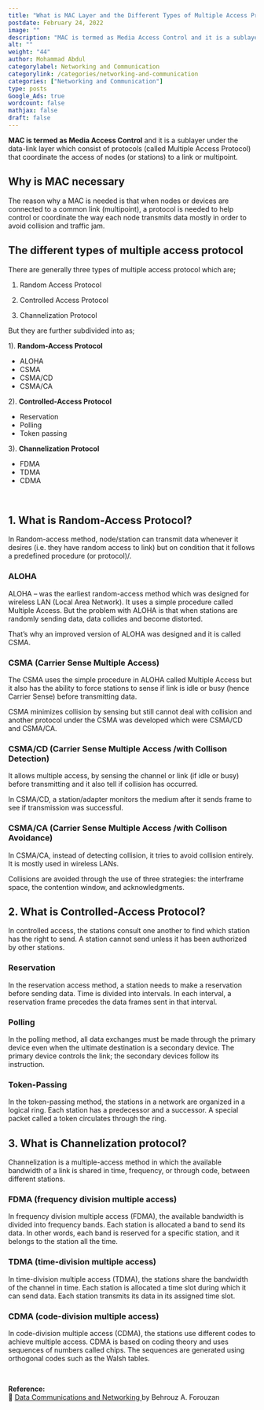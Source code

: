 ```yaml
---
title: "What is MAC Layer and the Different Types of Multiple Access Protocol"
postdate: February 24, 2022
image: ""
description: "MAC is termed as Media Access Control and it is a sublayer under the data-link layer which consist of protocols (called Multiple Access Protocol) that coordinate the access of nodes (or stations) to a link or multipoint"
alt: ""
weight: "44"
author: Mohammad Abdul
categorylabel: Networking and Communication
categorylink: /categories/networking-and-communication
categories: ["Networking and Communication"]
type: posts
Google_Ads: true
wordcount: false
mathjax: false
draft: false
---
```


**MAC is termed as Media Access Control** and it is a sublayer under the data-link layer which consist of protocols (called Multiple Access Protocol) that coordinate the access of nodes (or stations) to a link or multipoint.

## Why is MAC necessary

The reason why a MAC is needed is that when nodes or devices are connected to a common link (multipoint), a protocol is needed to help control or coordinate the way each node transmits data mostly in order to avoid collision and traffic jam.

## The different types of multiple access protocol

There are generally three types of multiple access protocol which are;

1. Random Access Protocol

2. Controlled Access Protocol

3. Channelization Protocol

But they are further subdivided into as;

1). **Random-Access Protocol**

<ul class="ul-in-post">

<li>ALOHA</li>
<li>CSMA</li>
<li>CSMA/CD</li>
<li>CSMA/CA</li>
</ul>

2). **Controlled-Access Protocol**

<ul class="ul-in-post">
   <li>Reservation</li>
   <li>Polling</li>
   <li>Token passing</li>
</ul>

3). **Channelization Protocol**

<ul class="ul-in-post">
   <li>FDMA</li>
   <li>TDMA</li>
   <li>CDMA</li>
</ul>
<br>

## 1. What is Random-Access Protocol?

In Random-access method, node/station can transmit data whenever it desires (i.e. they have random access to link) but on condition that it follows a predefined procedure (or protocol)/.

### ALOHA

ALOHA – was the earliest random-access method which was designed for wireless LAN (Local Area Network). It uses a simple procedure called Multiple Access. But the problem with ALOHA is that when stations are randomly sending data, data collides and become distorted.

That’s why an improved version of ALOHA was designed and it is called CSMA.

### CSMA (Carrier Sense Multiple Access)

The CSMA uses the simple procedure in ALOHA called Multiple Access but it also has the ability to force stations to sense if link is idle or busy (hence Carrier Sense) before transmitting data.

CSMA minimizes collision by sensing but still cannot deal with collision and another protocol under the CSMA was developed which were CSMA/CD and CSMA/CA.

### CSMA/CD (Carrier Sense Multiple Access /with Collison Detection)

It allows multiple access, by sensing the channel or link (if idle or busy) before transmitting and it also tell if collision has occurred.

In CSMA/CD, a station/adapter monitors the medium after it sends frame to see if transmission was successful.

### CSMA/CA (Carrier Sense Multiple Access /with Collison Avoidance)

In CSMA/CA, instead of detecting collision, it tries to avoid collision entirely. It is mostly used in wireless LANs.

Collisions are avoided through the use of three strategies: the interframe space, the contention window, and acknowledgments.

## 2. What is Controlled-Access Protocol?

In controlled access, the stations consult one another to find which station has the right to send. A station cannot send unless it has been authorized by other stations.

### Reservation

In the reservation access method, a station needs to make a reservation before sending data. Time is divided into intervals. In each interval, a reservation frame precedes the data frames sent in that interval.

### Polling

In the polling method, all data exchanges must be made through the primary device even when the ultimate destination is a secondary device. The primary device controls the link; the secondary devices follow its instruction.

### Token-Passing

In the token-passing method, the stations in a network are organized in a logical ring. Each station has a predecessor and a successor. A special packet called a token circulates through the ring.

## 3. What is Channelization protocol?

Channelization is a multiple-access method in which the available bandwidth of a link is shared in time, frequency, or through code, between different stations.

### FDMA (frequency division multiple access)

In frequency division multiple access (FDMA), the available bandwidth is divided into frequency bands. Each station is allocated a band to send its data. In other words, each band is reserved for a specific station, and it belongs to the station all the time.

### TDMA (time-division multiple access)

In time-division multiple access (TDMA), the stations share the bandwidth of the channel in time. Each station is allocated a time slot during which it can send data. Each station transmits its data in its assigned time slot.

### CDMA (code-division multiple access)

In code-division multiple access (CDMA), the stations use different codes to achieve multiple access. CDMA is based on coding theory and uses sequences of numbers called chips. The sequences are generated using orthogonal codes such as the Walsh tables.

<br>

**Reference:**
<br>
:book: <a class="links-to-others" href="https://amzn.to/3zgwhJB" target="_blank">Data Communications
and Networking </a>by Behrouz A. Forouzan

<br>
